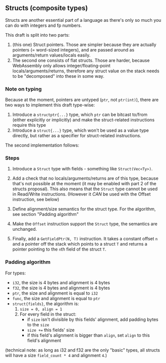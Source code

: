 ## Structs (composite types)

Structs are another essential part of a language as there's
only so much you can do with integers and fp numbers.

This draft is split into two parts:
1. (this one) Struct pointers. Those are simpler because they are actually
pointers (= word-sized integers), and are passed around as arguments/return values/locals
easily.
2. The second one consists of flat structs. Those are harder, because WebAssembly only
allows integer/floating-point locals/arguments/returns, therefore any struct value
on the stack needs to be "decomposed" into these in some way.

### Note on typing
Because at the moment, pointers are untyped (`ptr`, not `ptr(int)`), there are two ways
to implement this draft type-wise:
1. Introduce a `structptr{...}` type, which `ptr` can be bitcast to/from (either explicitly or implicitly)
and make the struct-related instructions require this type
2. Introduce a `struct{...}` type, which won't be used as a value type directly, but
rather as a specifier for struct-related instructions.

The second implementation follows:

### Steps
1. Introduce a `Struct` type with fields - something like `Struct(Vec<Ty>)`.

2. Add a check that no locals/arguments/returns are of this type, because that's
not possible at the moment (it may be enabled with part 2 of the structs proposal).
This also means that the `Struct` type cannot be used in Read/Write instructions. 
(However it *CAN* be used with the Offset instruction, see below)

3. Define alignment/size semantics for the struct type. For the algorithm, see section "Padding algorithm"

4. Make the `Offset` instruction support the `Struct` type, the semantics are unchanged.

5. Finally, add a `GetFieldPtr(N, T)` instruction. It takes a constant offset `n` and a pointer
off the stack which points to a struct `T` and returns a pointer pointing to the `n`th field
of the struct `T`.


### Padding algorithm
For types:
- `i32`, the size is 4 bytes and alignment is 4 bytes
- `f32`, the size is 4 bytes and alignment is 4 bytes
- `ptr`, the size and alignment is equal to `i32`
- `func`, the size and alignment is equal to `ptr`
- `struct{fields}`, the algorithm is:
    1. `size = 0, align = 1`
    2. For every field in the struct:
        - if `size` isn't divisible by this fields' alignment, add padding bytes to the `size`
        - `size +=` this fields' size
        - if this field's alignment is bigger than `align`, set `align` to this field's alignment

(technical note: as long as i32 and f32 are the only "basic" types, all structs
will have a size `field_count * 4` and alignment `4`.)